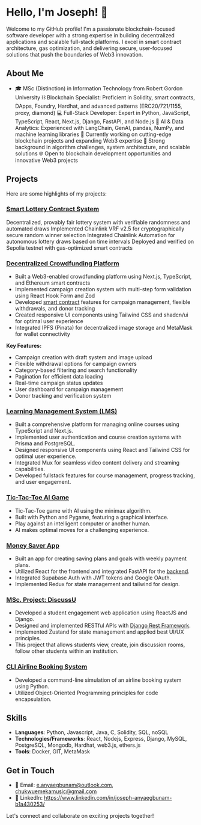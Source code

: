 # Hello, I'm Joseph! 👋

Welcome to my GitHub profile!
I'm a passionate blockchain-focused software developer with a strong expertise in building decentralized applications and scalable full-stack platforms. I excel in smart contract architecture, gas optimization, and delivering secure, user-focused solutions that push the boundaries of Web3 innovation.

## About Me

- 🎓 MSc (Distinction) in Information Technology from Robert Gordon University
⛓️ Blockchain Specialist: Proficient in Solidity, smart contracts, DApps, Foundry, Hardhat, and advanced patterns (ERC20/721/1155, proxy, diamond)
💻 Full-Stack Developer: Expert in Python, JavaScript, TypeScript, React, Next.js, Django, FastAPI, and Node.js
🤖 AI & Data Analytics: Experienced with LangChain, GenAI, pandas, NumPy, and machine learning libraries
🌱 Currently working on cutting-edge blockchain projects and expanding Web3 expertise
🔧 Strong background in algorithm challenges, system architecture, and scalable solutions
🌐 Open to blockchain development opportunities and innovative Web3 projects

## Projects

Here are some highlights of my projects:

### [Smart Lottery Contract System](https://github.com/Chukwuemekamusic/smart-lottery.git)

Decentralized, provably fair lottery system with verifiable randomness and automated draws
Implemented Chainlink VRF v2.5 for cryptographically secure random winner selection
Integrated Chainlink Automation for autonomous lottery draws based on time intervals
Deployed and verified on Sepolia testnet with gas-optimized smart contracts


### [Decentralized Crowdfunding Platform](https://github.com/Chukwuemekamusic/my_crowdfunding/)

- Built a Web3-enabled crowdfunding platform using Next.js, TypeScript, and Ethereum smart contracts
- Implemented campaign creation system with multi-step form validation using React Hook Form and Zod
- Developed [smart contract](https://github.com/Chukwuemekamusic/my_crowdfunding/blob/master/my_web3/contracts/CrowdFunding.sol) features for campaign management, flexible withdrawals, and donor tracking 
- Created responsive UI components using Tailwind CSS and shadcn/ui for optimal user experience
- Integrated IPFS (Pinata) for decentralized image storage and MetaMask for wallet connectivity

**Key Features:**
- Campaign creation with draft system and image upload
- Flexible withdrawal options for campaign owners
- Category-based filtering and search functionality 
- Pagination for efficient data loading
- Real-time campaign status updates
- User dashboard for campaign management
- Donor tracking and verification system

### [Learning Management System (LMS)](https://github.com/Chukwuemekamusic/lms)

- Built a comprehensive platform for managing online courses using TypeScript and Next.js.
- Implemented user authentication and course creation systems with Prisma and PostgreSQL.
- Designed responsive UI components using React and Tailwind CSS for optimal user experience.
- Integrated Mux for seamless video content delivery and streaming capabilities.
- Developed fullstack features for course management, progress tracking, and user engagement.


### [Tic-Tac-Toe AI Game](https://github.com/Chukwuemekamusic/tictactoe_AI)
- Tic-Tac-Toe game with AI using the minimax algorithm.
- Built with Python and Pygame, featuring a graphical interface.
- Play against an intelligent computer or another human.
- AI makes optimal moves for a challenging experience.


### [Money Saver App](https://github.com/Chukwuemekamusic/money-saver-app)

- Built an app for creating saving plans and goals with weekly payment plans.
- Utilized React for the frontend and integrated FastAPI for the [backend](https://github.com/Chukwuemekamusic/money-saver-api.git).
- Integrated Supabase Auth with JWT tokens and Google OAuth.
- Implemented Redux for state management and tailwind for design.


### [MSc. Project: DiscussU](https://github.com/Chukwuemekamusic/DiscussU-react_frontend)

- Developed a student engagement web application using ReactJS and Django.
- Designed and implemented RESTful APIs with [Django Rest Framework](https://github.com/Chukwuemekamusic/DiscussU).
- Implemented Zustand for state management and applied best UI/UX principles.
- This project that allows students view, create, join discussion rooms, follow other students within an institution.


### [CLI Airline Booking System](https://github.com/Chukwuemekamusic/XYZ_AIRLINE_BOOKING)

- Developed a command-line simulation of an airline booking system using Python.
- Utilized Object-Oriented Programming principles for code encapsulation.

## Skills

- **Languages**: Python, Javascript, Java, C, Solidity, SQL, noSQL
- **Technologies/Frameworks**: React, Nodejs, Express, Django, MySQL, PostgreSQL, Mongodb, Hardhat, web3.js, ethers.js
- **Tools**: Docker, GIT, MetaMask

## Get in Touch

- 📧 Email: e.anyaegbunam@outlook.com, chukwuemekamusic@gmail.com
- 💼 LinkedIn: https://www.linkedin.com/in/joseph-anyaegbunam-b1a430253/

Let's connect and collaborate on exciting projects together!

